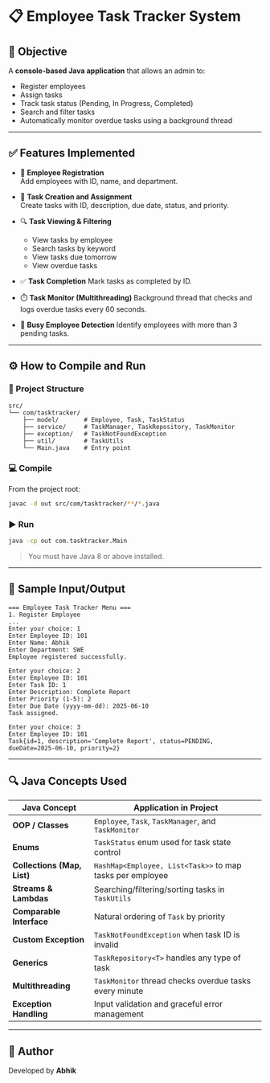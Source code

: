 # 📋 Employee Task Tracker System

## 🎯 Objective

A **console-based Java application** that allows an admin to:
- Register employees
- Assign tasks
- Track task status (Pending, In Progress, Completed)
- Search and filter tasks
- Automatically monitor overdue tasks using a background thread

---

## ✅ Features Implemented

- 📌 **Employee Registration**  
  Add employees with ID, name, and department.

- 🧾 **Task Creation and Assignment**  
  Create tasks with ID, description, due date, status, and priority.

- 🔍 **Task Viewing & Filtering**
  - View tasks by employee
  - Search tasks by keyword
  - View tasks due tomorrow
  - View overdue tasks

- ✅ **Task Completion**
  Mark tasks as completed by ID.

- ⏱️ **Task Monitor (Multithreading)**
  Background thread that checks and logs overdue tasks every 60 seconds.

- 🧠 **Busy Employee Detection**
  Identify employees with more than 3 pending tasks.

---

## ⚙️ How to Compile and Run

### 📁 Project Structure

```
src/
└── com/tasktracker/
    ├── model/       # Employee, Task, TaskStatus
    ├── service/     # TaskManager, TaskRepository, TaskMonitor
    ├── exception/   # TaskNotFoundException
    ├── util/        # TaskUtils
    └── Main.java    # Entry point
```

### 💻 Compile

From the project root:

```bash
javac -d out src/com/tasktracker/**/*.java
```

### ▶️ Run

```bash
java -cp out com.tasktracker.Main
```

> You must have Java 8 or above installed.

---

## 💬 Sample Input/Output

```
=== Employee Task Tracker Menu ===
1. Register Employee
...
Enter your choice: 1
Enter Employee ID: 101
Enter Name: Abhik
Enter Department: SWE
Employee registered successfully.

Enter your choice: 2
Enter Employee ID: 101
Enter Task ID: 1
Enter Description: Complete Report
Enter Priority (1-5): 2
Enter Due Date (yyyy-mm-dd): 2025-06-10
Task assigned.

Enter your choice: 3
Enter Employee ID: 101
Task{id=1, description='Complete Report', status=PENDING, dueDate=2025-06-10, priority=2}
```

---

## 🔍 Java Concepts Used

| Java Concept              | Application in Project                                  |
|--------------------------|----------------------------------------------------------|
| **OOP / Classes**         | `Employee`, `Task`, `TaskManager`, and `TaskMonitor`     |
| **Enums**                 | `TaskStatus` enum used for task state control           |
| **Collections (Map, List)** | `HashMap<Employee, List<Task>>` to map tasks per employee |
| **Streams & Lambdas**     | Searching/filtering/sorting tasks in `TaskUtils`         |
| **Comparable Interface**  | Natural ordering of `Task` by priority                  |
| **Custom Exception**      | `TaskNotFoundException` when task ID is invalid         |
| **Generics**              | `TaskRepository<T>` handles any type of task            |
| **Multithreading**        | `TaskMonitor` thread checks overdue tasks every minute  |
| **Exception Handling**    | Input validation and graceful error management          |

---


## 📝 Author

Developed by **Abhik** 

